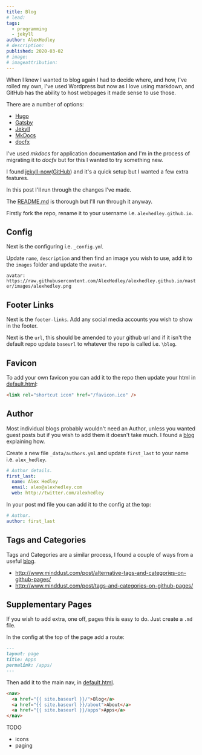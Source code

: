```yaml
---
title: Blog
# lead:
tags:
  - programming
  - jekyll
author: AlexHedley
# description:
published: 2020-03-02
# image:
# imageattribution:
---
```


When I knew I wanted to blog again I had to decide where, and how, I've rolled my own, I've used Wordpress but now as I love using markdown, and GitHub has the ability to host webpages it made sense to use those.

There are a number of options:

- [Hugo](https://gohugo.io)
- [Gatsby](https://www.gatsbyjs.org/)
- [Jekyll](https://jekyllrb.com/)
- [MkDocs](http://www.mkdocs.org/)
- [docfx](https://dotnet.github.io/docfx/)

I've used _mkdocs_ for application documentation and I'm in the process of migrating it to _docfx_ but for this I wanted to try something new.

I found [jekyll-now](https://www.jekyllnow.com)([GitHub](https://github.com/barryclark/jekyll-now)) and it's a quick setup but I wanted a few extra features.

In this post I'll run through the changes I've made.

The [README.md](https://github.com/barryclark/jekyll-now/blob/master/README.md) is thorough but I'll run through it anyway.

Firstly fork the repo, rename it to your username i.e. `alexhedley.github.io`.

## Config

Next is the configuring i.e. `_config.yml`

Update `name`, `description` and then find an image you wish to use, add it to the `images` folder and update the `avatar`.

`avatar: https://raw.githubusercontent.com/AlexHedley/alexhedley.github.io/master/images/alexhedley.png`

## Footer Links

Next is the `footer-links`. Add any social media accounts you wish to show in the footer.

Next is the `url`, this should be amended to your github url and if it isn't the default repo update `baseurl` to whatever the repo is called i.e. `\blog`.

## Favicon

To add your own favicon you can add it to the repo then update your html in [default.html](../_layouts/default.html):

```html
<link rel="shortcut icon" href="/favicon.ico" />
```

## Author

Most individual blogs probably wouldn't need an Author, unless you wanted guest posts but if you wish to add them it doesn't take much.
I found a [blog](https://blog.sorryapp.com/blogging-with-jekyll/2014/02/06/adding-authors-to-your-jekyll-site.html) explaining how.

Create a new file `_data/authors.yml` and update `first_last` to your name i.e. `alex_hedley`.

```yml
# Author details.
first_last:
  name: Alex Hedley
  email: alex@alexhedley.com
  web: http://twitter.com/alexhedley
```

In your post md file you can add it to the config at the top:

```yml
# Author.
author: first_last
```

## Tags and Categories

Tags and Categories are a similar process, I found a couple of ways from a useful [blog](http://www.minddust.com/).

- http://www.minddust.com/post/alternative-tags-and-categories-on-github-pages/
- http://www.minddust.com/post/tags-and-categories-on-github-pages/

## Supplementary Pages

If you wish to add extra, one off, pages this is easy to do. Just create a `.md` file.

In the config at the top of the page add a route:

```md
---
layout: page
title: Apps
permalink: /apps/
---
```

Then add it to the main nav, in [default.html](../_layouts/default.html).

```html
<nav>
  <a href="{{ site.baseurl }}/">Blog</a>
  <a href="{{ site.baseurl }}/about">About</a>
  <a href="{{ site.baseurl }}/apps">Apps</a>
</nav>
```

TODO

- icons
- paging

